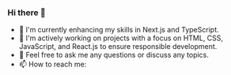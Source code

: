 ### Hi there 👋

- 🔭 I'm currently enhancing my skills in Next.js and TypeScript.
- 🌱 I'm actively working on projects with a focus on HTML, CSS, JavaScript, and React.js to ensure responsible development.
- 💬 Feel free to ask me any questions or discuss any topics.
- 📫 How to reach me: <a href="https://www.linkedin.com/in/selin-ertan/" target="blank"><img src="https://cdn.jsdelivr.net/gh/devicons/devicon/icons/linkedin/linkedin-original.svg" style="height: 1rem"/></a> 

